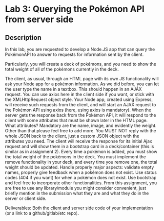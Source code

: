 # Lab 3: Querying the Pokémon API from server side

## Description
In this lab, you are requested to develop a Node.JS app that can query the PokémonAPI to answer to requests for information sent by the client.

Particularly, you will create a deck of pokémons, and you need to show the total weight of all of the pokémons currently in the deck.

The client, as usual, through an HTML page with its own JS functionality will ask your Node app for a pokémon information.
As we did before, you can let the user type the name in a textbox.
This should happen in an AJAX request.
You can use axios here in the client side if you want, or stick with the XMLHttpRequest object style.
Your Node app, created using Express, will receive such requests from the client, and will start an AJAX request to the Pokémon API using axios (here, using axios is mandatory).
When the server gets the response back from the Pokémon API, it will respond to the client with some attributes that must be shown later in the HTML page.
What attributes? Mandatory are the name, image, and evidently the weight. Other than that please feel free to add more.
You MUST NOT reply with the whole JSON back to the client, just a custom JSON object with the attributes you need.
The client will receive the response for its initial Ajax request and will show them in a bootstrap card in a deck/container (this is similar as in assignment 2).
Every time a pokémon is added, you must show the total weight of the pokémons in the deck.
You must implement the remove functionality in your deck, and every time you remove one, the total weight should be updated.
Handle properly major aspects: validate empty names, properly give feedback when a pokémon does not exist.
Use status codes (404 if you want) for when a pokémon does not exist.
Use bootstrap and feel free to incorporate other functionalities. From this assignment, you are free to use any library/module you might consider convenient, just briefly mention in the submission what they are and what they do in the server or client side.

Deliverables: Both the client and server side code of your implementation (or a link to a github/gitlab/etc repo).

